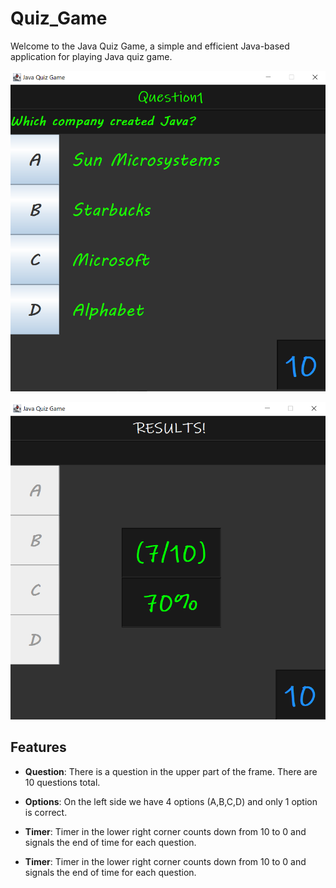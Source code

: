 # Quiz_Game

Welcome to the Java Quiz Game, a simple and efficient Java-based application for playing Java quiz game.

![Java Quiz Game](/QuizGame.png)

![Java Quiz Game Results](/QuizGameResults.png)

## Features

- **Question**: There is a question in the upper part of the frame. There are 10 questions total.

- **Options**: On the left side we have 4 options (A,B,C,D) and only 1 option is correct.

- **Timer**: Timer in the lower right corner counts down from 10 to 0 and signals the end of time for each question.

- **Timer**: Timer in the lower right corner counts down from 10 to 0 and signals the end of time for each question.
